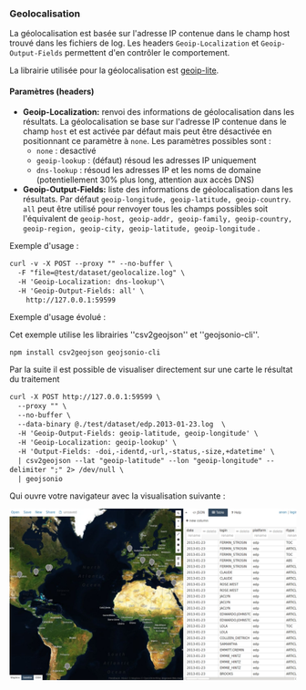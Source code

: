 ### Geolocalisation ###

La géolocalisation est basée sur l'adresse IP contenue dans le champ host trouvé dans les fichiers de log.
Les headers `Geoip-Localization` et `Geoip-Output-Fields` permettent d'en contrôler le comportement.

La librairie utilisée pour la géolocalisation est [geoip-lite](https://github.com/bluesmoon/node-geoip).


#### Paramètres (headers) ####

* **Geoip-Localization:** renvoi des informations de géolocalisation dans les résultats. La géolocalisation se base sur l'adresse IP contenue dans le champ `host` et est activée par défaut mais peut être désactivée en positionnant ce paramètre à `none`. 
Les paramètres possibles sont :
    * `none` : desactivé
    * `geoip-lookup` : (défaut) résoud les adresses IP uniquement
    * `dns-lookup` : résoud les adresses IP et les noms de domaine (potentiellement 30% plus long, attention aux accès DNS)
* **Geoip-Output-Fields:** liste des informations de géolocalisation dans les résultats. Par défaut `geoip-longitude, geoip-latitude, geoip-country`. `all` peut être utilisé pour renvoyer tous les champs possibles soit l'équivalent de `geoip-host, geoip-addr, geoip-family, geoip-country, geoip-region, geoip-city, geoip-latitude, geoip-longitude` .

Exemple d'usage :
```shell
curl -v -X POST --proxy "" --no-buffer \
  -F "file=@test/dataset/geolocalize.log" \
  -H 'Geoip-Localization: dns-lookup'\
  -H 'Geoip-Output-Fields: all' \
 	http://127.0.0.1:59599
```
Exemple d'usage évolué :

Cet exemple utilise les librairies ''csv2geojson'' et ''geojsonio-cli''.

```shell
npm install csv2geojson geojsonio-cli
```
Par la suite il est possible de visualiser directement sur une carte le résultat du traitement 
```shell
curl -X POST http://127.0.0.1:59599 \
  --proxy "" \
  --no-buffer \
  --data-binary @./test/dataset/edp.2013-01-23.log  \
  -H 'Geoip-Output-Fields: geoip-latitude, geoip-longitude' \
  -H 'Geoip-Localization: geoip-lookup' \
  -H 'Output-Fields: -doi,-identd,-url,-status,-size,+datetime' \
  | csv2geojson --lat "geoip-latitude" --lon "geoip-longitude" --delimiter ";" 2> /dev/null \
  | geojsonio
```

Qui ouvre votre navigateur avec la visualisation suivante :

<img src="images/ezPAARSE-SR16-02.jpg" alt="EDP Sciences Anonyme" style="width: 600px"/>


